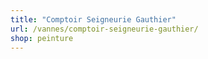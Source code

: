 ```yaml
---
title: "Comptoir Seigneurie Gauthier"
url: /vannes/comptoir-seigneurie-gauthier/
shop: peinture
---
```

